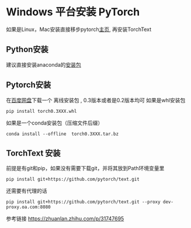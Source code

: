 # Windows 平台安装 PyTorch

如果是Linux，Mac安装直接移步pytorch[主页](http://pytorch.org/), 再安装TorchText

## Python安装
建议直接安装anaconda的[安装包](https://repo.continuum.io/archive/Anaconda3-5.0.1-Windows-x86_64.exe)

## Pytorch安装
在[百度网盘](https://pan.baidu.com/s/1dF6ayLr#list/path=%2Fpytorch)下载一个 离线安装包 , 0.3版本或者是0.2版本均可
如果是whl安装包
<pre><code>pip install torch0.3XXX.whl</code></pre>
如果是一个conda安装包（压缩文件后缀）
<pre><code>conda install --offline  torch0.3XXX.tar.bz</code></pre>

## TorchText 安装

前提是有git和pip，如果没有需要下载git，并将其放到Path环境变量里
<pre><code>pip install git+https://github.com/pytorch/text.git </code></pre>

还需要有代理的话
<pre><code>pip install git+https://github.com/pytorch/text.git --proxy dev-proxy.oa.com:8080 </code></pre>

参考链接
https://zhuanlan.zhihu.com/p/31747695
